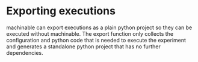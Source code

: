 # Exporting executions

machinable can export executions as a plain python project so they can be executed without machinable. The export function only collects the configuration and python code that is needed to execute the experiment and generates a standalone python project that has no further dependencies. 